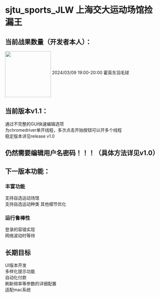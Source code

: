 # sjtu_sports_JLW 上海交大运动场馆捡漏王 
## 当前战果数量（开发者本人）：  
<img src="https://github.com/ghost-in-a-shell/sjtu_sports_JLW/assets/61978045/a0acc074-f057-4891-9945-a61deca0b41e"  align="middle" width = "150" height = "150"/>  
2024/03/09 19:00-20:00 霍英东羽毛球  

## 当前版本v1.1：  
通过不完整的GUI快速编辑选项  
为chromedriver单开线程，多次点击开始按钮可以开多个线程  
稳定版本详见release v1.0  
## 仍然需要编辑用户名密码！！！（具体方法详见v1.0）

## 下一版本功能：
### 丰富功能  
支持自选运动场馆  
支持自选运动种类 
其他细节优化  
### 运行鲁棒性  
登录的容错实现  
网络波动时等待
  
## 长期目标  
UI版本开发  
多样化提示功能  
自动化付款  
刷新频率等参数的详细配置  
适配mac系统


